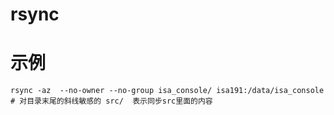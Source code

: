 

# rsync


# 示例

```
rsync -az  --no-owner --no-group isa_console/ isa191:/data/isa_console    # 对目录末尾的斜线敏感的 src/  表示同步src里面的内容

```
